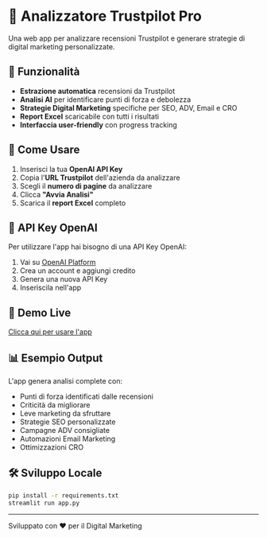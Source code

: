 # 🚀 Analizzatore Trustpilot Pro

Una web app per analizzare recensioni Trustpilot e generare strategie di digital marketing personalizzate.

## 🎯 Funzionalità

- **Estrazione automatica** recensioni da Trustpilot
- **Analisi AI** per identificare punti di forza e debolezza
- **Strategie Digital Marketing** specifiche per SEO, ADV, Email e CRO
- **Report Excel** scaricabile con tutti i risultati
- **Interfaccia user-friendly** con progress tracking

## 🔧 Come Usare

1. Inserisci la tua **OpenAI API Key**
2. Copia l'**URL Trustpilot** dell'azienda da analizzare
3. Scegli il **numero di pagine** da analizzare
4. Clicca **"Avvia Analisi"**
5. Scarica il **report Excel** completo

## 🔑 API Key OpenAI

Per utilizzare l'app hai bisogno di una API Key OpenAI:
1. Vai su [OpenAI Platform](https://trustpilot-analyzer-v2.streamlit.app/)
2. Crea un account e aggiungi credito
3. Genera una nuova API Key
4. Inseriscila nell'app

## 🚀 Demo Live

[Clicca qui per usare l'app](https://il-tuo-link-streamlit.app)

## 📊 Esempio Output

L'app genera analisi complete con:
- Punti di forza identificati dalle recensioni
- Criticità da migliorare
- Leve marketing da sfruttare
- Strategie SEO personalizzate
- Campagne ADV consigliate
- Automazioni Email Marketing
- Ottimizzazioni CRO

## 🛠️ Sviluppo Locale

```bash
pip install -r requirements.txt
streamlit run app.py
```

---
Sviluppato con ❤️ per il Digital Marketing

